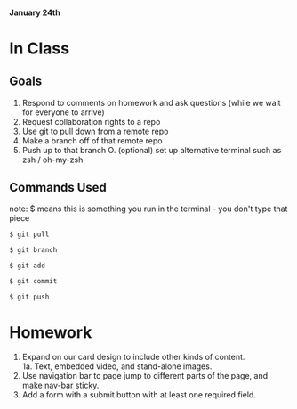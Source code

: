 #### January 24th 

# In Class

## Goals

1. Respond to comments on homework and ask questions
   (while we wait for everyone to arrive)
2. Request collaboration rights to a repo
3. Use git to pull down from a remote repo
4. Make a branch off of that remote repo
5. Push up to that branch
O. (optional) set up alternative terminal such as zsh / oh-my-zsh

## Commands Used

note: $ means this is something you run in the terminal - you don't type that piece

```
$ git pull

$ git branch

$ git add

$ git commit

$ git push
```

# Homework

1. Expand on our card design to include other kinds of content.  
  1a. Text, embedded video, and stand-alone images. 
2. Use navigation bar to page jump to different parts of the page, and make nav-bar sticky.
3. Add a form with a submit button with at least one required field.